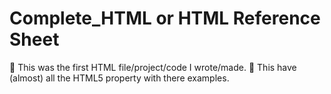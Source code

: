 # Complete_HTML or HTML Reference Sheet
  🥇 This was the first HTML file/project/code I wrote/made.
  🌌 This have (almost) all the HTML5 property with there examples.
